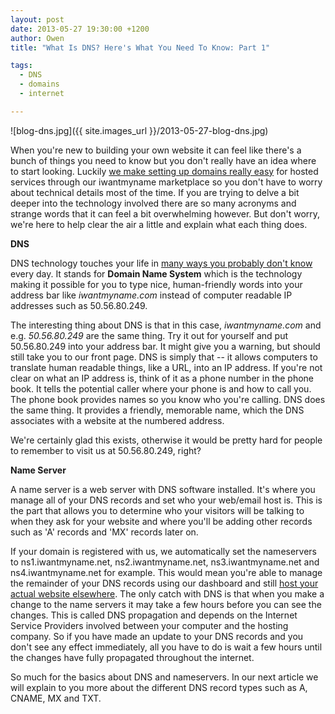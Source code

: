 ```yaml
---
layout: post
date: 2013-05-27 19:30:00 +1200
author: Owen
title: "What Is DNS? Here's What You Need To Know: Part 1"

tags:
  - DNS
  - domains
  - internet

---
```


![blog-dns.jpg]({{ site.images_url }}/2013-05-27-blog-dns.jpg)

When you're new to building your own website it can feel like there's a bunch of things you need to know but you don't really have an idea where to start looking. Luckily [we make setting up domains really easy](https://iwantmyname.com/services) for hosted services through our iwantmyname marketplace so you don't have to worry about technical details most of the time. If you are trying to delve a bit deeper into the technology involved there are so many acronyms and strange words that it can feel a bit overwhelming however. But don't worry, we're here to help clear the air a little and explain what each thing does.

**DNS**

DNS technology touches your life in [many ways you probably don't know](http://www.huffingtonpost.com/paul-mockapetris/dns-what-celebrating-30-y_b_3211030.html) every day. It stands for **Domain Name System** which is the technology making it possible for you to type nice, human-friendly words into your address bar like *iwantmyname.com* instead of computer readable IP addresses such as 50.56.80.249.

The interesting thing about DNS is that in this case, _iwantmyname.com_ and e.g. _50.56.80.249_ are the same thing. Try it out for yourself and put 50.56.80.249 into your address bar. It might give you a warning, but should still take you to our front page. DNS is simply that -- it allows computers to translate human readable things, like a URL, into an IP address. If you're not clear on what an IP address is, think of it as a phone number in the phone book. It tells the potential caller where your phone is and how to call you. The phone book provides names so you know who you're calling. DNS does the same thing. It provides a friendly, memorable name, which the DNS associates with a website at the numbered address.

We're certainly glad this exists, otherwise it would be pretty hard for people to remember to visit us at 50.56.80.249, right?

**Name Server**

A name server is a web server with DNS software installed. It's where you manage all of your DNS records and set who your web/email host is. This is the part that allows you to determine who your visitors will be talking to when they ask for your website and where you'll be adding other records such as 'A' records and 'MX' records later on.

If your domain is registered with us, we automatically set the nameservers to ns1.iwantmyname.net, ns2.iwantmyname.net, ns3.iwantmyname.net and ns4.iwantmyname.net for example. This would mean you're able to manage the remainder of your DNS records using our dashboard and still [host your actual website elsewhere](https://iwantmyname.com/features/domains/web-hosting). The only catch with DNS is that when you make a change to the name servers it may take a few hours before you can see the changes. This is called DNS propagation and depends on the Internet Service Providers involved between your computer and the hosting company. So if you have made an update to your DNS records and you don't see any effect immediately, all you have to do is wait a few hours until the changes have fully propagated throughout the internet.

So much for the basics about DNS and nameservers. In our next article we will explain to you more about the different DNS record types such as A, CNAME, MX and TXT.

